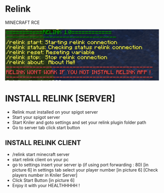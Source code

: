# Relink
MINECRAFT RCE

<img src="https://raw.githubusercontent.com/NonStopBle/NonStopBle/main/res/relink_xpx.PNG">

# INSTALL RELINK [SERVER]
+ Relink must installed on your spigot server
+ Start your spigot server
+ Start Kniler and goto settings and set your relink plugin folder path
+ Go to server tab click start button

## INSTALL RELINK CLIENT
+ /relink start minecraft server
+ start relink client on your pc
+ go to settings insert your server ip (if using port forwarding : 80) [in picture 6]
in settings tab select your player number [in picture 6] [Check players number in Kniler Server]
+ Click Start Button [in picture 6]
+ Enjoy it with your HEALTHHHHH !
